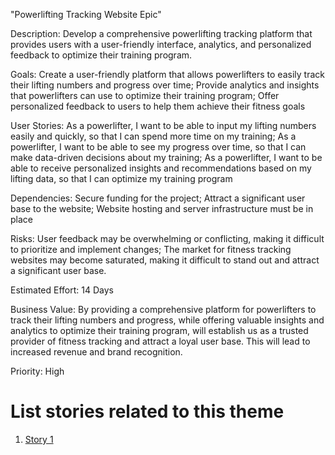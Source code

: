 "Powerlifting Tracking Website Epic"

Description: Develop a comprehensive powerlifting tracking platform that provides users with a user-friendly interface, analytics, and personalized feedback to optimize their training program.

Goals: Create a user-friendly platform that allows powerlifters to easily track their lifting numbers and progress over time; Provide analytics and insights that powerlifters can use to optimize their training program; Offer personalized feedback to users to help them achieve their fitness goals

User Stories: As a powerlifter, I want to be able to input my lifting numbers easily and quickly, so that I can spend more time on my training; As a powerlifter, I want to be able to see my progress over time, so that I can make data-driven decisions about my training; As a powerlifter, I want to be able to receive personalized insights and recommendations based on my lifting data, so that I can optimize my training program

Dependencies: Secure funding for the project; Attract a significant user base to the website; Website hosting and server infrastructure must be in place

Risks: User feedback may be overwhelming or conflicting, making it difficult to prioritize and implement changes; The market for fitness tracking websites may become saturated, making it difficult to stand out and attract a significant user base.

Estimated Effort: 14 Days

Business Value: By providing a comprehensive platform for powerlifters to track their lifting numbers and progress, while offering valuable insights and analytics to optimize their training program, will establish us as a trusted provider of fitness tracking and attract a loyal user base. This will lead to increased revenue and brand recognition.

Priority: High

# List stories related to this theme
1. [Story 1](documentation/templates/theme/initiatives/epics/stories/story_template.md)